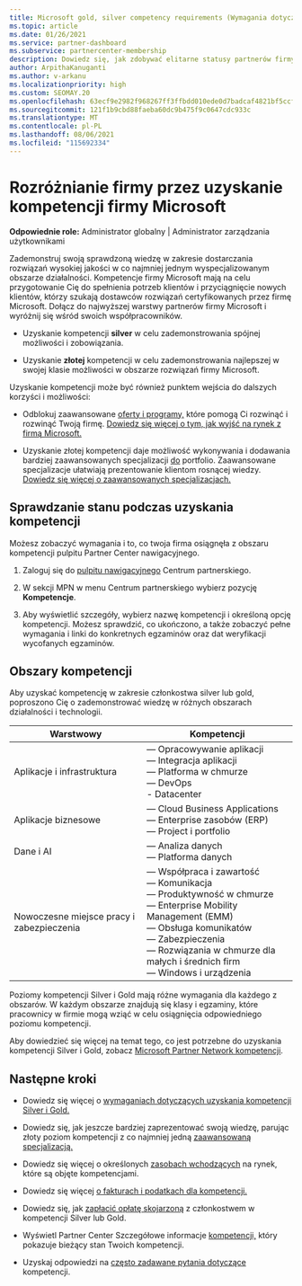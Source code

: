 ```yaml
---
title: Microsoft gold, silver competency requirements (Wymagania dotyczące kompetencji Silver firmy Microsoft)
ms.topic: article
ms.date: 01/26/2021
ms.service: partner-dashboard
ms.subservice: partnercenter-membership
description: Dowiedz się, jak zdobywać elitarne statusy partnerów firmy Microsoft i przyciągać nowych klientów, spełniając wymagania dotyczące kompetencji, aby zdobywać złote i silver poziomy członkostwa.
author: ArpithaKanuganti
ms.author: v-arkanu
ms.localizationpriority: high
ms.custom: SEOMAY.20
ms.openlocfilehash: 63ecf9e2982f968267ff3ffbdd010ede0d7badcaf4821bf5ccf6af8ccc994ea1
ms.sourcegitcommit: 121f1b9cbd88faeba60dc9b475f9c0647cdc933c
ms.translationtype: MT
ms.contentlocale: pl-PL
ms.lasthandoff: 08/06/2021
ms.locfileid: "115692334"
---
```

# <a name="differentiate-your-business-by-attaining-microsoft-competencies"></a>Rozróżnianie firmy przez uzyskanie kompetencji firmy Microsoft

**Odpowiednie role:** Administrator globalny | Administrator zarządzania użytkownikami

Zademonstruj swoją sprawdzoną wiedzę w zakresie dostarczania rozwiązań wysokiej jakości w co najmniej jednym wyspecjalizowanym obszarze działalności. Kompetencje firmy Microsoft mają na celu przygotowanie Cię do spełnienia potrzeb klientów i przyciągnięcie nowych klientów, którzy szukają dostawców rozwiązań certyfikowanych przez firmę Microsoft. Dołącz do najwyższej warstwy partnerów firmy Microsoft i wyróżnij się wśród swoich współpracowników.

- Uzyskanie kompetencji **silver** w celu zademonstrowania spójnej możliwości i zobowiązania.

- Uzyskanie **złotej** kompetencji w celu zademonstrowania najlepszej w swojej klasie możliwości w obszarze rozwiązań firmy Microsoft.

Uzyskanie kompetencji może być również punktem wejścia do dalszych korzyści i możliwości:

- Odblokuj zaawansowane [oferty i programy,](mpn-learn-about-go-to-market-benefits.md) które pomogą Ci rozwinąć i rozwinąć Twoją firmę. [Dowiedz się więcej o tym, jak wyjść na rynek z firmą Microsoft.](https://partner.microsoft.com/solutions/go-to-market)

- Uzyskanie złotej kompetencji daje możliwość wykonywania i dodawania bardziej zaawansowanych specjalizacji [do](advanced-specializations.md) portfolio. Zaawansowane specjalizacje ułatwiają prezentowanie klientom rosnącej wiedzy. [Dowiedz się więcej o zaawansowanych specjalizacjach.](https://partner.microsoft.com/membership/advanced-specialization)

## <a name="check-your-status-as-you-attain-a-competency"></a>Sprawdzanie stanu podczas uzyskania kompetencji

Możesz zobaczyć wymagania i to, co twoja firma osiągnęła z obszaru kompetencji pulpitu Partner Center nawigacyjnego.

1. Zaloguj się do [pulpitu nawigacyjnego](https://partner.microsoft.com/dashboard/home) Centrum partnerskiego.

2. W sekcji MPN w menu Centrum partnerskiego wybierz pozycję **Kompetencje**.

3. Aby wyświetlić szczegóły, wybierz nazwę kompetencji i określoną opcję kompetencji. Możesz sprawdzić, co ukończono, a także zobaczyć pełne wymagania i linki do konkretnych egzaminów oraz dat weryfikacji wycofanych egzaminów.

## <a name="competency-areas"></a>Obszary kompetencji

Aby uzyskać kompetencję w zakresie członkostwa silver lub gold, poproszono Cię o zademonstrować wiedzę w różnych obszarach działalności i technologii.

|**Warstwowy**            |**Kompetencji**                    |
|--------------------|--------------------------------|
|Aplikacje i infrastruktura| — Opracowywanie aplikacji<br/> — Integracja aplikacji<br/> — Platforma w chmurze<br/> — DevOps<br/> - Datacenter |
|Aplikacje biznesowe | — Cloud Business Applications</br> — Enterprise zasobów (ERP)</br> — Project i portfolio |
|Dane i AI| — Analiza danych<br/> — Platforma danych |
|Nowoczesne miejsce pracy i zabezpieczenia | — Współpraca i zawartość<br/> — Komunikacja<br/> — Produktywność w chmurze<br/> — Enterprise Mobility Management (EMM)<br/> — Obsługa komunikatów<br/> — Zabezpieczenia<br/> — Rozwiązania w chmurze dla małych i średnich firm<br/> — Windows i urządzenia |

Poziomy kompetencji Silver i Gold mają różne wymagania dla każdego z obszarów. W każdym obszarze znajdują się klasy i egzaminy, które pracownicy w firmie mogą wziąć w celu osiągnięcia odpowiedniego poziomu kompetencji. 

Aby dowiedzieć się więcej na temat tego, co jest potrzebne do uzyskania kompetencji Silver i Gold, zobacz [Microsoft Partner Network kompetencji](https://partner.microsoft.com/membership/competencies).

## <a name="next-steps"></a>Następne kroki

- Dowiedz się więcej o [wymaganiach dotyczących uzyskania kompetencji Silver i Gold.](https://partner.microsoft.com/membership/competencies)

- Dowiedz się, jak jeszcze bardziej zaprezentować swoją wiedzę, parując złoty poziom kompetencji z co najmniej jedną [zaawansowaną specjalizacją.](advanced-specializations.md)

- Dowiedz się więcej o określonych [zasobach wchodzących](mpn-learn-about-go-to-market-benefits.md) na rynek, które są objęte kompetencjami.

- Dowiedz się więcej [o fakturach i podatkach dla kompetencji.](mpn-view-print-maps-invoice.md)

- Dowiedz się, jak [zapłacić opłatę skojarzoną](mpn-pay-fee-silver-gold-competency.md) z członkostwem w kompetencji Silver lub Gold.

- Wyświetl Partner Center Szczegółowe informacje [kompetencji,](insights-competencies-report.md) który pokazuje bieżący stan Twoich kompetencji.

- Uzyskaj odpowiedzi na [często zadawane pytania dotyczące](competencies-faq.yml) kompetencji.
